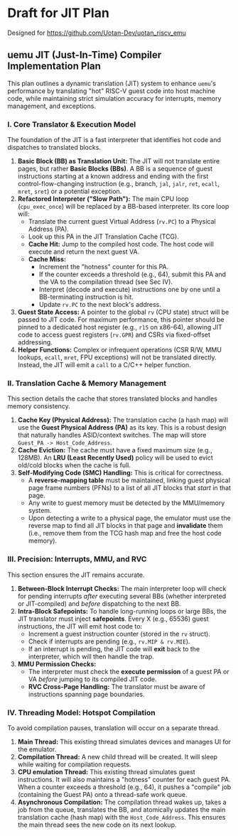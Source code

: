 # Draft for JIT Plan

Designed for https://github.com/Uotan-Dev/uotan_riscv_emu

## uemu JIT (Just-In-Time) Compiler Implementation Plan

This plan outlines a dynamic translation (JIT) system to enhance `uemu`'s performance by translating "hot" RISC-V guest code into host machine code, while maintaining strict simulation accuracy for interrupts, memory management, and exceptions.

### I. Core Translator & Execution Model

The foundation of the JIT is a fast interpreter that identifies hot code and dispatches to translated blocks.

1.  **Basic Block (BB) as Translation Unit:** The JIT will not translate entire pages, but rather **Basic Blocks (BBs)**. A BB is a sequence of guest instructions starting at a known address and ending with the first control-flow-changing instruction (e.g., branch, `jal`, `jalr`, `ret`, `ecall`, `mret`, `sret`) or a potential exception.
2.  **Refactored Interpreter ("Slow Path"):** The main CPU loop (`cpu_exec_once`) will be replaced by a BB-based interpreter. Its core loop will:
    * Translate the current guest Virtual Address (`rv.PC`) to a Physical Address (PA).
    * Look up this PA in the JIT Translation Cache (TCG).
    * **Cache Hit:** Jump to the compiled host code. The host code will execute and return the next guest VA.
    * **Cache Miss:**
        * Increment the "hotness" counter for this PA.
        * If the counter exceeds a threshold (e.g., 64), submit this PA and the VA to the compilation thread (see Sec IV).
        * Interpret (decode and execute) instructions one by one until a BB-terminating instruction is hit.
        * Update `rv.PC` to the next block's address.
3.  **Guest State Access:** A pointer to the global `rv` (CPU state) struct will be passed to JIT code. For maximum performance, this pointer should be pinned to a dedicated host register (e.g., `r15` on x86-64), allowing JIT code to access guest registers (`rv.GPR`) and CSRs via fixed-offset addressing.
4.  **Helper Functions:** Complex or infrequent operations (CSR R/W, MMU lookups, `ecall`, `mret`, FPU exceptions) will not be translated directly. Instead, the JIT will emit a `call` to a C/C++ helper function.

### II. Translation Cache & Memory Management

This section details the cache that stores translated blocks and handles memory consistency.

1.  **Cache Key (Physical Address):** The translation cache (a hash map) will use the **Guest Physical Address (PA)** as its key. This is a robust design that naturally handles ASID/context switches. The map will store `Guest_PA -> Host_Code_Address`.
2.  **Cache Eviction:** The cache must have a fixed maximum size (e.g., 128MB). An **LRU (Least Recently Used)** policy will be used to evict old/cold blocks when the cache is full.
3.  **Self-Modifying Code (SMC) Handling:** This is critical for correctness.
    * A **reverse-mapping table** must be maintained, linking guest physical page frame numbers (PFNs) to a list of all JIT blocks that *start* in that page.
    * Any write to guest memory must be detected by the MMU/memory system.
    * Upon detecting a write to a physical page, the emulator must use the reverse map to find all JIT blocks in that page and **invalidate** them (i.e., remove them from the TCG hash map and free the host code memory).

### III. Precision: Interrupts, MMU, and RVC

This section ensures the JIT remains accurate.

1.  **Between-Block Interrupt Checks:** The main interpreter loop will check for pending interrupts *after* executing several BBs (whether interpreted or JIT-compiled) and *before* dispatching to the next BB.
2.  **Intra-Block Safepoints:** To handle long-running loops or large BBs, the JIT translator must inject **safepoints**. Every X (e.g., 65536) guest instructions, the JIT will emit host code to:
    * Increment a guest instruction counter (stored in the `rv` struct).
    * Check if interrupts are pending (e.g., `rv.MIP & rv.MIE`).
    * If an interrupt is pending, the JIT code will **exit** back to the interpreter, which will then handle the trap.
3.  **MMU Permission Checks:**
    * The interpreter must check the **execute permission** of a guest PA or VA *before* jumping to its compiled JIT code.
    * **RVC Cross-Page Handling:** The translator must be aware of instructions spanning page boundaries.

### IV. Threading Model: Hotspot Compilation

To avoid compilation pauses, translation will occur on a separate thread.

1.  **Main Thread:** This existing thread simulates devices and manages UI for the emulator.
2.  **Compilation Thread:** A new child thread will be created. It will sleep while waiting for compilation requests.
3.  **CPU emulation Thread:** This existing thread simulates guest instructions. It will also maintains a "hotness" counter for each guest PA. When a counter exceeds a threshold (e.g., 64), it pushes a "compile" job (containing the Guest PA) onto a thread-safe work queue.
4.  **Asynchronous Compilation:** The compilation thread wakes up, takes a job from the queue, translates the BB, and atomically updates the main translation cache (hash map) with the `Host_Code_Address`. This ensures the main thread sees the new code on its next lookup.

